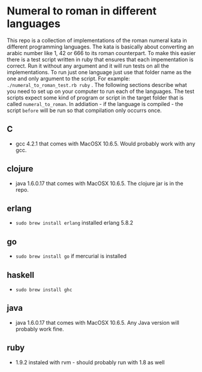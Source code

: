 # Numeral to roman in different languages

This repo is a collection of implementations of the roman numeral kata in different programming languages. The kata is basically about converting an arabic number like 1, 42 or 666 to its roman counterpart. To make this easier there is a test script written in ruby that ensures that each impementation is correct. Run it without any argument and it will run tests on all the implementations. To run just one language just use that folder name as the one and only argument to the script. For example: `./numeral_to_roman_test.rb ruby` . The following sections describe what you need to set up on your computer to run each of the languages. The test scripts expect some kind of program or script in the target folder that is called `numeral_to_roman`. In addiation - if the language is compiled - the script `before` will be run so that compilation only occurrs once.

## C
* gcc 4.2.1 that comes with MacOSX 10.6.5. Would probably work with any gcc.

## clojure
* java 1.6.0.17 that comes with MacOSX 10.6.5. The clojure jar is in the repo.

## erlang
* `sudo brew install erlang` installed erlang 5.8.2

## go
* `sudo brew install go` if mercurial is installed

## haskell
* `sudo brew install ghc`

## java
* java 1.6.0.17 that comes with MacOSX 10.6.5. Any Java version will probably work fine.

## ruby 
* 1.9.2 instaled with rvm - should probably run with 1.8 as well
